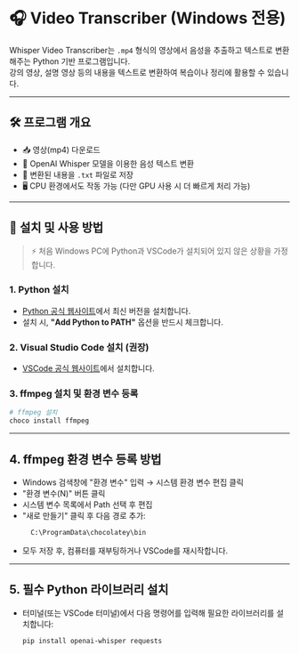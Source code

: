 # 🎧 Video Transcriber (Windows 전용)

Whisper Video Transcriber는 `.mp4` 형식의 영상에서 음성을 추출하고 텍스트로 변환해주는 Python 기반 프로그램입니다.  
강의 영상, 설명 영상 등의 내용을 텍스트로 변환하여 복습이나 정리에 활용할 수 있습니다.

---

## 🛠 프로그램 개요

- 📥 영상(mp4) 다운로드
- 🧠 OpenAI Whisper 모델을 이용한 음성 텍스트 변환
- 📄 변환된 내용을 `.txt` 파일로 저장
- 🖥 CPU 환경에서도 작동 가능 (다만 GPU 사용 시 더 빠르게 처리 가능)

---

## 🚀 설치 및 사용 방법

> ⚡ 처음 Windows PC에 Python과 VSCode가 설치되어 있지 않은 상황을 가정합니다.

### 1. Python 설치

- [Python 공식 웹사이트](https://www.python.org/)에서 최신 버전을 설치합니다.
- 설치 시, **"Add Python to PATH"** 옵션을 반드시 체크합니다.

### 2. Visual Studio Code 설치 (권장)

- [VSCode 공식 웹사이트](https://code.visualstudio.com/)에서 설치합니다.

### 3. ffmpeg 설치 및 환경 변수 등록

```bash
# ffmpeg 설치
choco install ffmpeg
```
---

## 4. ffmpeg 환경 변수 등록 방법
- Windows 검색창에 "환경 변수" 입력 → 시스템 환경 변수 편집 클릭
- "환경 변수(N)" 버튼 클릭
- 시스템 변수 목록에서 Path 선택 후 편집
- "새로 만들기" 클릭 후 다음 경로 추가:
  ```bash
    C:\ProgramData\chocolatey\bin
  ```
- 모두 저장 후, 컴퓨터를 재부팅하거나 VSCode를 재시작합니다.
---

## 5. 필수 Python 라이브러리 설치
- 터미널(또는 VSCode 터미널)에서 다음 명령어를 입력해 필요한 라이브러리를 설치합니다:

  ```bash
  pip install openai-whisper requests
  ```
